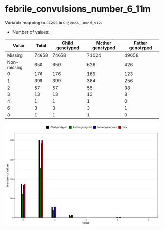 # febrile_convulsions_number_6_11m
Variable mapping to `EE256` in `Skjema5_18mnd_v12`.
- Number of values:

| Value | Total | Child genotyped | Mother genotyped | Father genotyped |
| ----- | ----- | --------------- | ---------------- | ---------------- |
| Missing | 74658 | 74658 | 71024 | 49658 |
| Non-missing | 650 | 650 | 626 | 426 |
| 0 | 176 | 176 | 169 | 123 |
| 1 | 399 | 399 | 384 | 256 |
| 2 | 57 | 57 | 55 | 38 |
| 3 | 13 | 13 | 13 | 8 |
| 4 | 1 | 1 | 1 | 0 |
| 6 | 3 | 3 | 3 | 1 |
| 8 | 1 | 1 | 1 | 0 |



![](febrile_convulsions_number_6_11m_n.png)




